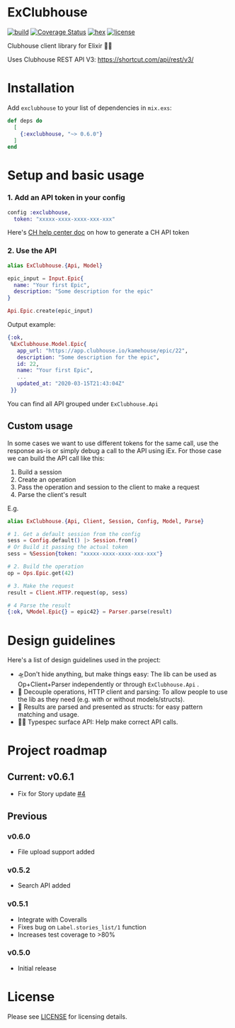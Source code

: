# ExClubhouse

[![build](https://github.com/humberaquino/exclubhouse/workflows/build/badge.svg)](https://github.com/humberaquino/exclubhouse/actions?query=branch%3Amaster+workflow%3Abuild)
[![Coverage Status](https://coveralls.io/repos/github/humberaquino/exclubhouse/badge.svg?branch=master)](https://coveralls.io/github/humberaquino/exclubhouse?branch=master)
[![hex](https://img.shields.io/hexpm/v/exclubhouse)](https://hex.pm/packages/exclubhouse)
[![license](https://img.shields.io/github/license/humberaquino/exclubhouse)](LICENSE)

Clubhouse client library for Elixir 🧙‍♂️

Uses Clubhouse REST API V3: https://shortcut.com/api/rest/v3/

# Installation

Add `exclubhouse` to your list of dependencies in `mix.exs`:

```elixir
def deps do
  [
    {:exclubhouse, "~> 0.6.0"}
  ]
end
```

# Setup and basic usage

### 1. Add an API token in your config

```elixir
config :exclubhouse,
  token: "xxxxx-xxxx-xxxx-xxx-xxx"
```

Here's [CH help center doc](https://help.clubhouse.io/hc/en-us/articles/205701199-Clubhouse-API-Tokens) on how to generate a CH API token

### 2. Use the API

```Elixir
alias ExClubhouse.{Api, Model}

epic_input = Input.Epic{
  name: "Your first Epic",
  description: "Some description for the epic"
}

Api.Epic.create(epic_input)
```

Output example:
```Elixir
{:ok,
 %ExClubhouse.Model.Epic{
   app_url: "https://app.clubhouse.io/kamehouse/epic/22",
   description: "Some description for the epic",
   id: 22,
   name: "Your first Epic",
   ...
   updated_at: "2020-03-15T21:43:04Z"
 }}
```

You can find all API grouped under `ExClubhouse.Api`

## Custom usage

In some cases we want to use different tokens for the same call, use the response as-is or simply debug
a call to the API using iEx. For those case we can build the API call like this:
1. Build a session
2. Create an operation
3. Pass the operation and session to the client to make a request
4. Parse the client's result

E.g.

```Elixir
alias ExClubhouse.{Api, Client, Session, Config, Model, Parse}

# 1. Get a default session from the config
sess = Config.default() |> Session.from()
# Or Build it passing the actual token
sess = %Session{token: "xxxxx-xxxx-xxxx-xxx-xxx"}

# 2. Build the operation
op = Ops.Epic.get(42)

# 3. Make the request
result = Client.HTTP.request(op, sess)

# 4 Parse the result
{:ok, %Model.Epic{} = epic42} = Parser.parse(result)
```

# Design guidelines

Here's a list of design guidelines used in the project:
- 🛸Don't hide anything, but make things easy: The lib can be used as Op+Client+Parser independently or
through `ExClubhouse.Api` .
- 🍔 Decouple operations, HTTP client and parsing: To allow people to use the lib as they need (e.g. with or without models/structs).
- 🎁 Results are parsed and presented as structs: for easy pattern matching and usage.
- 🏄‍♀️ Typespec surface API: Help make correct API calls.

# Project roadmap

## Current: v0.6.1

- Fix for Story update [#4](https://github.com/humberaquino/exclubhouse/issues/4)

## Previous

### v0.6.0

- File upload support added

### v0.5.2

- Search API added

### v0.5.1

- Integrate with Coveralls
- Fixes bug on `Label.stories_list/1` function
- Increases test coverage to >80%

### v0.5.0
- Initial release

# License

Please see [LICENSE](LICENSE) for licensing details.
